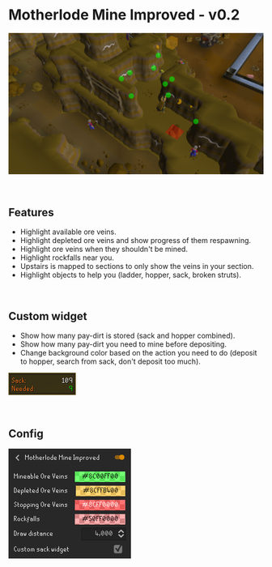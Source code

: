 # Motherlode Mine Improved - v0.2
![](img/motherlode.png)

<br>

## Features
* Highlight available ore veins.
* Highlight depleted ore veins and show progress of them respawning.
* Highlight ore veins when they shouldn't be mined.
* Highlight rockfalls near you.
* Upstairs is mapped to sections to only show the veins in your section.
* Highlight objects to help you (ladder, hopper, sack, broken struts).

<br>

## Custom widget
* Show how many pay-dirt is stored (sack and hopper combined).
* Show how many pay-dirt you need to mine before depositing.
* Change background color based on the action you need to do (deposit to hopper, search from sack, don't deposit too much).

![](img/widget.png)

<br>

## Config
![](img/config.png)